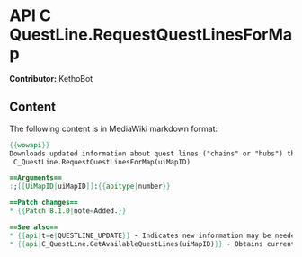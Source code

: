 # API C QuestLine.RequestQuestLinesForMap

**Contributor:** KethoBot

## Content

The following content is in MediaWiki markdown format:

```mediawiki
{{wowapi}}
Downloads updated information about quest lines ("chains" or "hubs") that might appear as map pins.
 C_QuestLine.RequestQuestLinesForMap(uiMapID)

==Arguments==
:;[[UiMapID|uiMapID]]:{{apitype|number}}

==Patch changes==
* {{Patch 8.1.0|note=Added.}}

==See also==
* {{api|t=e|QUESTLINE_UPDATE}} - Indicates new information may be needed.
* {{api|C_QuestLine.GetAvailableQuestLines(uiMapID)}} - Obtains current information from the client after it was previously downloaded.
```
